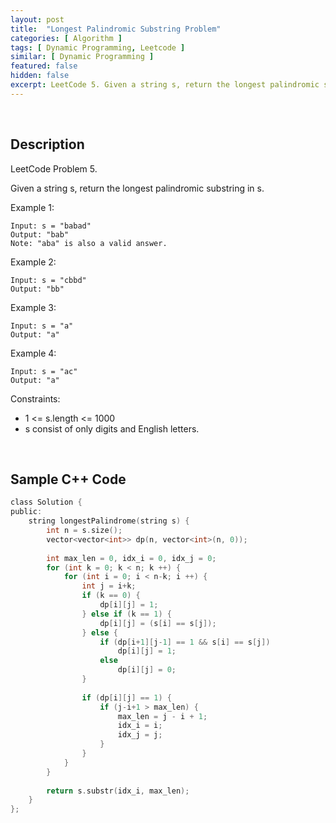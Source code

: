 ```yaml
---
layout: post
title:  "Longest Palindromic Substring Problem"
categories: [ Algorithm ]
tags: [ Dynamic Programming, Leetcode ]
similar: [ Dynamic Programming ]
featured: false
hidden: false
excerpt: LeetCode 5. Given a string s, return the longest palindromic substring in s.
---
```


<br />

## Description

LeetCode Problem 5. 

Given a string s, return the longest palindromic substring in s.


Example 1:
```
Input: s = "babad"
Output: "bab"
Note: "aba" is also a valid answer.
```

Example 2:
```
Input: s = "cbbd"
Output: "bb"
```

Example 3:
```
Input: s = "a"
Output: "a"
```

Example 4:
```
Input: s = "ac"
Output: "a"
```

Constraints:

* 1 <= s.length <= 1000
* s consist of only digits and English letters.

<br />

## Sample C++ Code


```c
class Solution {
public:
    string longestPalindrome(string s) {
        int n = s.size();
        vector<vector<int>> dp(n, vector<int>(n, 0));
        
        int max_len = 0, idx_i = 0, idx_j = 0;
        for (int k = 0; k < n; k ++) {
            for (int i = 0; i < n-k; i ++) {
                int j = i+k;
                if (k == 0) {
                    dp[i][j] = 1;
                } else if (k == 1) {
                    dp[i][j] = (s[i] == s[j]);
                } else {
                    if (dp[i+1][j-1] == 1 && s[i] == s[j])
                        dp[i][j] = 1;
                    else 
                        dp[i][j] = 0;
                }
                
                if (dp[i][j] == 1) {
                    if (j-i+1 > max_len) {
                        max_len = j - i + 1;
                        idx_i = i;
                        idx_j = j;
                    }
                }
            }
        }
        
        return s.substr(idx_i, max_len);
    }
};
```
